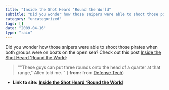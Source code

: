 ```yaml
---
title: "Inside the Shot Heard ‘Round the World"
subtitle: "Did you wonder how those snipers were able to shoot those pirates when both"
category: "uncategorized"
tags: []
date: "2009-04-16"
type: "rain"
---
```

Did you wonder how those snipers were able to shoot those pirates when both
groups were on boats on the open sea? Check out this post [Inside the Shot
Heard 'Round the
World](<http://feedproxy.google.com/~r/DefenseTech/~3/-14S39CUKGQ/004799.html>):

> ""These guys can put three rounds onto the head of a quarter at that range,"
> Allen told me. " ( **from:** from [Defense
> Tech](<http://feeds.feedburner.com/defensetech>))


* **Link to site:** **[Inside the Shot Heard ‘Round the World](None)**